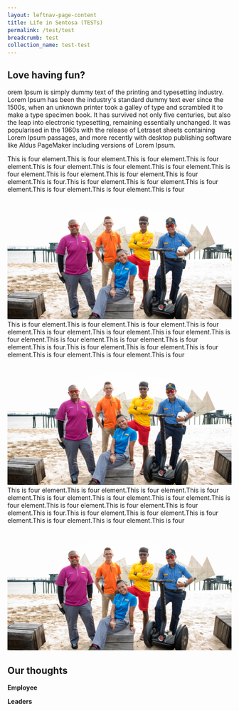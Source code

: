 ```yaml
---
layout: leftnav-page-content
title: Life in Sentosa (TESTs)
permalink: /test/test
breadcrumb: test
collection_name: test-test
---
```

## Love having fun?
orem Ipsum is simply dummy text of the printing and typesetting industry. Lorem Ipsum has been the industry's standard dummy text ever since the 1500s, when an unknown printer took a galley of type and scrambled it to make a type specimen book. It has survived not only five centuries, but also the leap into electronic typesetting, remaining essentially unchanged. It was popularised in the 1960s with the release of Letraset sheets containing Lorem Ipsum passages, and more recently with desktop publishing software like Aldus PageMaker including versions of Lorem Ipsum.

<section class="contain">
  <div class="one">
    This is four element.This is four element.This is four element.This is four element.This is four element.This is four element.This is four element.This is four element.This is four element.This is four element.This is four element.This is four.This is four element.This is four element.This is four element.This is four element.This is four element.This is four
  </div>
  <div class="two">
    <img src="images/test/testimage.jpg" alt="Group Photo">
  </div>
  <div class="three">
    This is four element.This is four element.This is four element.This is four element.This is four element.This is four element.This is four element.This is four element.This is four element.This is four element.This is four element.This is four.This is four element.This is four element.This is four element.This is four element.This is four element.This is four
  </div>
    <div class="four">
    <img src="images/test/testimage.jpg" alt="Group Photo">
  </div>
  <div class="five">
    This is four element.This is four element.This is four element.This is four element.This is four element.This is four element.This is four element.This is four element.This is four element.This is four element.This is four element.This is four.This is four element.This is four element.This is four element.This is four element.This is four element.This is four
  </div>
    <div class="six">
    <img src="images/test/testimage.jpg" alt="Group Photo">
  </div>
</section>
  
## Our thoughts
**Employee**


**Leaders**



